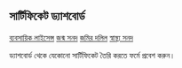 <!DOCTYPE html>
<html lang="bn">
<head>
  <meta charset="UTF-8" />
  <meta name="viewport" content="width=device-width, initial-scale=1.0" />
  <title>Dashboard - সার্টিফিকেট</title>
  <link href="https://cdn.jsdelivr.net/npm/tailwindcss@2.2.19/dist/tailwind.min.css" rel="stylesheet">
</head>
<body class="bg-gray-100 min-h-screen flex flex-col items-center justify-center p-6">
  <h2 class="text-3xl font-bold mb-6">সার্টিফিকেট ড্যাশবোর্ড</h2>

  <div class="grid grid-cols-1 md:grid-cols-2 gap-4 w-full max-w-md">
    <a href="forms/business-license.html" class="block bg-blue-600 text-white text-center py-4 rounded shadow hover:bg-blue-700 transition">ব্যবসায়িক লাইসেন্স</a>
    <a href="forms/birth-certificate.html" class="block bg-green-600 text-white text-center py-4 rounded shadow hover:bg-green-700 transition">জন্ম সনদ</a>
    <a href="forms/land-deed.html" class="block bg-yellow-600 text-white text-center py-4 rounded shadow hover:bg-yellow-700 transition">জমির দলিল</a>
    <a href="forms/health-report.html" class="block bg-red-600 text-white text-center py-4 rounded shadow hover:bg-red-700 transition">স্বাস্থ্য সনদ</a>
  </div>

  <p class="mt-6 text-sm text-gray-600">ড্যাশবোর্ড থেকে যেকোনো সার্টিফিকেট তৈরি করতে ফর্মে প্রবেশ করুন।</p>
</body>
</html>
